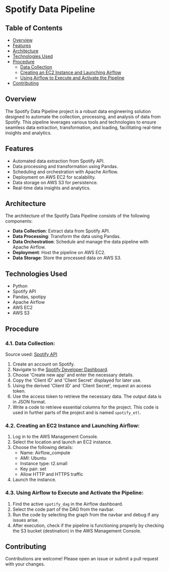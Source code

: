 
# Spotify Data Pipeline

## Table of Contents
- [Overview](#overview)
- [Features](#features)
- [Architecture](#architecture)
- [Technologies Used](#technologies-used)
- [Procedure](#procedure)
  - [Data Collection](#data-collection)
  - [Creating an EC2 Instance and Launching Airflow](#creating-an-ec2-instance-and-launching-airflow)
  - [Using Airflow to Execute and Activate the Pipeline](#using-airflow-to-execute-and-activate-the-pipeline)
- [Contributing](#contributing)


## Overview
The Spotify Data Pipeline project is a robust data engineering solution designed to automate the collection, processing, and analysis of data from Spotify. This pipeline leverages various tools and technologies to ensure seamless data extraction, transformation, and loading, facilitating real-time insights and analytics.

## Features
- Automated data extraction from Spotify API.
- Data processing and transformation using Pandas.
- Scheduling and orchestration with Apache Airflow.
- Deployment on AWS EC2 for scalability.
- Data storage on AWS S3 for persistence.
- Real-time data insights and analytics.

## Architecture
The architecture of the Spotify Data Pipeline consists of the following components:
- **Data Collection**: Extract data from Spotify API.
- **Data Processing**: Transform the data using Pandas.
- **Data Orchestration**: Schedule and manage the data pipeline with Apache Airflow.
- **Deployment**: Host the pipeline on AWS EC2.
- **Data Storage**: Store the processed data on AWS S3.

## Technologies Used
- Python
- Spotify API
- Pandas, spotipy
- Apache Airflow
- AWS EC2
- AWS S3

## Procedure

### 4.1. Data Collection:
Source used: [Spotify API](https://developer.spotify.com/documentation/web-api)

1. Create an account on Spotify.
2. Navigate to the [Spotify Developer Dashboard](https://developer.spotify.com/dashboard/).
3. Choose 'Create new app' and enter the necessary details.
4. Copy the 'Client ID' and 'Client Secret' displayed for later use.
5. Using the derived 'Client ID' and 'Client Secret', request an access token.
6. Use the access token to retrieve the necessary data. The output data is in JSON format.
7. Write a code to retrieve essential columns for the project. This code is used in further parts of the project and is named `spotify_etl`.

### 4.2. Creating an EC2 Instance and Launching Airflow:
1. Log in to the AWS Management Console.
2. Select the location and launch an EC2 instance.
3. Choose the following details:
   - Name: Airflow_compute
   - AMI: Ubuntu
   - Instance type: t2.small
   - Key pair: set
   - Allow HTTP and HTTPS traffic
4. Launch the instance.

### 4.3. Using Airflow to Execute and Activate the Pipeline:
1. Find the active `spotify_dag` in the Airflow dashboard.
2. Select the code part of the DAG from the navbar.
3. Run the code by selecting the graph from the navbar and debug if any issues arise.
4. After execution, check if the pipeline is functioning properly by checking the S3 bucket (destination) in the AWS Management Console.

## Contributing
Contributions are welcome! Please open an issue or submit a pull request with your changes.
